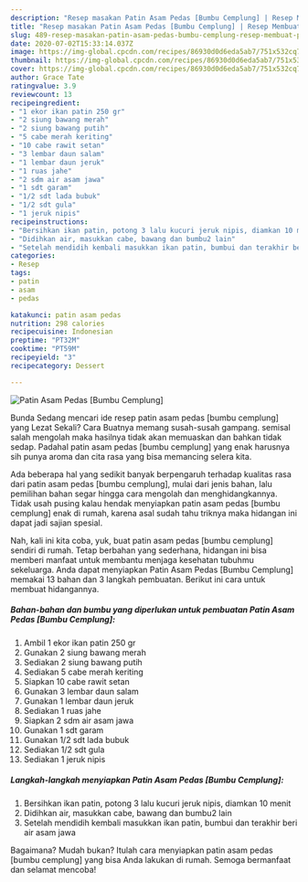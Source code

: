 ```yaml
---
description: "Resep masakan Patin Asam Pedas [Bumbu Cemplung] | Resep Membuat Patin Asam Pedas [Bumbu Cemplung] Yang Mudah Dan Praktis"
title: "Resep masakan Patin Asam Pedas [Bumbu Cemplung] | Resep Membuat Patin Asam Pedas [Bumbu Cemplung] Yang Mudah Dan Praktis"
slug: 489-resep-masakan-patin-asam-pedas-bumbu-cemplung-resep-membuat-patin-asam-pedas-bumbu-cemplung-yang-mudah-dan-praktis
date: 2020-07-02T15:33:14.037Z
image: https://img-global.cpcdn.com/recipes/86930d0d6eda5ab7/751x532cq70/patin-asam-pedas-bumbu-cemplung-foto-resep-utama.jpg
thumbnail: https://img-global.cpcdn.com/recipes/86930d0d6eda5ab7/751x532cq70/patin-asam-pedas-bumbu-cemplung-foto-resep-utama.jpg
cover: https://img-global.cpcdn.com/recipes/86930d0d6eda5ab7/751x532cq70/patin-asam-pedas-bumbu-cemplung-foto-resep-utama.jpg
author: Grace Tate
ratingvalue: 3.9
reviewcount: 13
recipeingredient:
- "1 ekor ikan patin 250 gr"
- "2 siung bawang merah"
- "2 siung bawang putih"
- "5 cabe merah keriting"
- "10 cabe rawit setan"
- "3 lembar daun salam"
- "1 lembar daun jeruk"
- "1 ruas jahe"
- "2 sdm air asam jawa"
- "1 sdt garam"
- "1/2 sdt lada bubuk"
- "1/2 sdt gula"
- "1 jeruk nipis"
recipeinstructions:
- "Bersihkan ikan patin, potong 3 lalu kucuri jeruk nipis, diamkan 10 menit"
- "Didihkan air, masukkan cabe, bawang dan bumbu2 lain"
- "Setelah mendidih kembali masukkan ikan patin, bumbui dan terakhir beri air asam jawa"
categories:
- Resep
tags:
- patin
- asam
- pedas

katakunci: patin asam pedas 
nutrition: 298 calories
recipecuisine: Indonesian
preptime: "PT32M"
cooktime: "PT59M"
recipeyield: "3"
recipecategory: Dessert

---
```



![Patin Asam Pedas [Bumbu Cemplung]](https://img-global.cpcdn.com/recipes/86930d0d6eda5ab7/751x532cq70/patin-asam-pedas-bumbu-cemplung-foto-resep-utama.jpg)

Bunda Sedang mencari ide resep patin asam pedas [bumbu cemplung] yang Lezat Sekali? Cara Buatnya memang susah-susah gampang. semisal salah mengolah maka hasilnya tidak akan memuaskan dan bahkan tidak sedap. Padahal patin asam pedas [bumbu cemplung] yang enak harusnya sih punya aroma dan cita rasa yang bisa memancing selera kita.



Ada beberapa hal yang sedikit banyak berpengaruh terhadap kualitas rasa dari patin asam pedas [bumbu cemplung], mulai dari jenis bahan, lalu pemilihan bahan segar hingga cara mengolah dan menghidangkannya. Tidak usah pusing kalau hendak menyiapkan patin asam pedas [bumbu cemplung] enak di rumah, karena asal sudah tahu triknya maka hidangan ini dapat jadi sajian spesial.


Nah, kali ini kita coba, yuk, buat patin asam pedas [bumbu cemplung] sendiri di rumah. Tetap berbahan yang sederhana, hidangan ini bisa memberi manfaat untuk membantu menjaga kesehatan tubuhmu sekeluarga. Anda dapat menyiapkan Patin Asam Pedas [Bumbu Cemplung] memakai 13 bahan dan 3 langkah pembuatan. Berikut ini cara untuk membuat hidangannya.

<!--inarticleads1-->

##### Bahan-bahan dan bumbu yang diperlukan untuk pembuatan Patin Asam Pedas [Bumbu Cemplung]:

1. Ambil 1 ekor ikan patin 250 gr
1. Gunakan 2 siung bawang merah
1. Sediakan 2 siung bawang putih
1. Sediakan 5 cabe merah keriting
1. Siapkan 10 cabe rawit setan
1. Gunakan 3 lembar daun salam
1. Gunakan 1 lembar daun jeruk
1. Sediakan 1 ruas jahe
1. Siapkan 2 sdm air asam jawa
1. Gunakan 1 sdt garam
1. Gunakan 1/2 sdt lada bubuk
1. Sediakan 1/2 sdt gula
1. Sediakan 1 jeruk nipis




<!--inarticleads2-->

##### Langkah-langkah menyiapkan Patin Asam Pedas [Bumbu Cemplung]:

1. Bersihkan ikan patin, potong 3 lalu kucuri jeruk nipis, diamkan 10 menit
1. Didihkan air, masukkan cabe, bawang dan bumbu2 lain
1. Setelah mendidih kembali masukkan ikan patin, bumbui dan terakhir beri air asam jawa




Bagaimana? Mudah bukan? Itulah cara menyiapkan patin asam pedas [bumbu cemplung] yang bisa Anda lakukan di rumah. Semoga bermanfaat dan selamat mencoba!
